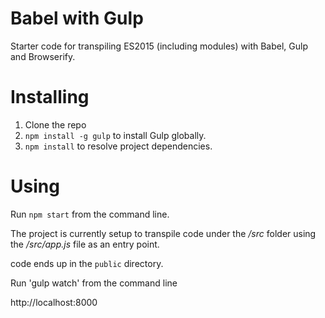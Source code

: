 # Babel with Gulp

Starter code for transpiling ES2015 (including modules) with Babel, Gulp and Browserify.


# Installing

1. Clone the repo
2. `npm install -g gulp` to install Gulp globally.
3. `npm install` to resolve project dependencies.

# Using

Run `npm start` from the command line.

The project is currently setup to transpile code under the _/src_ folder using the _/src/app.js_ file as an entry point.

code ends up in the `public` directory.


Run 'gulp watch' from the command line

http://localhost:8000